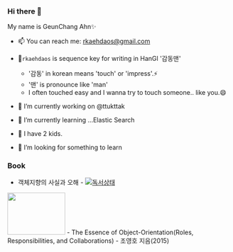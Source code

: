 ### Hi there 👋
My name is GeunChang Ahn✨

- 📫 You can reach me: rkaehdaos@gmail.com
- 💬`rkaehdaos` is sequence key for writing in HanGl '감동맨'
  - '감동' in korean means 'touch' or 'impress'.⚡
  - '맨' is pronounce like 'man'
  - I often touched easy and I wanna try to touch someone.. like you.😄

- 🔭 I’m currently working on @ttukttak    
- 🌱 I’m currently learning ...Elastic Search
- 👯 I have 2 kids.
- 🤔 I’m looking for something to learn

### Book
- 객체지향의 사실과 오해 - [![독서상태](https://img.shields.io/static/v1?label=status&message=reading&color=yellow)](https://github.com/rkaehdaos/rkaehdaos/issues/3)
<img src="https://user-images.githubusercontent.com/13996827/109906589-1d3f2f80-7ce4-11eb-9ee5-1201db04066b.png" width="130px" height="95px" />  
  - The Essence of Object-Orientation(Roles, Responsibilities, and Collaborations)
  - 조영호 지음(2015)
